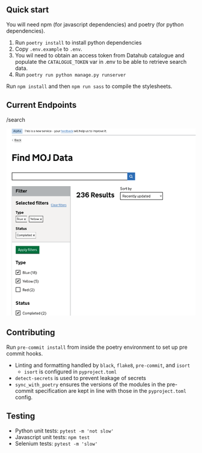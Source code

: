 ## Quick start

You will need npm (for javascript dependencies) and poetry (for python dependencies).

1. Run `poetry install` to install python dependencies
2. Copy `.env.example` to `.env`.
3. You wil need to obtain an access token from Datahub catalogue and populate the
`CATALOGUE_TOKEN` var in .env to be able to retrieve search data.
4. Run `poetry run python manage.py runserver`

Run `npm install` and then `npm run sass` to compile the stylesheets.

## Current Endpoints

/search

![Screenshot of the service showing the search page](image.png)

## Contributing

Run `pre-commit install` from inside the poetry environment to set up pre commit hooks.

- Linting and formatting handled by `black`, `flake8`, `pre-commit`, and `isort`
  - `isort` is configured in `pyproject.toml`
- `detect-secrets` is used to prevent leakage of secrets
- `sync_with_poetry` ensures the versions of the modules in the pre-commit specification
  are kept in line with those in the `pyproject.toml` config.

## Testing

- Python unit tests: `pytest -m 'not slow'`
- Javascript unit tests: `npm test`
- Selenium tests: `pytest -m 'slow'`
